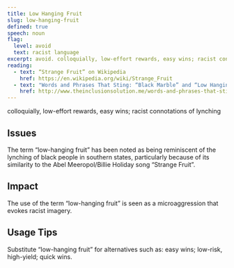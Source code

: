 ```yaml
---
title: Low Hanging Fruit
slug: low-hanging-fruit
defined: true
speech: noun
flag:
  level: avoid
  text: racist language
excerpt: avoid. colloquially, low-effort rewards, easy wins; racist connotations of lynching
reading:
  - text: “Strange Fruit” on Wikipedia
    href: https://en.wikipedia.org/wiki/Strange_Fruit
  - text: "Words and Phrases That Sting: “Black Marble” and “Low Hanging Fruit”"
    href: http://www.theinclusionsolution.me/words-and-phrases-that-sting-black-marble-and-low-hanging-fruit/
---
```


colloquially, low-effort rewards, easy wins; racist connotations of lynching

## Issues

The term “low-hanging fruit” has been noted as being reminiscent of the lynching of black people in southern states, particularly because of its similarity to the Abel Meeropol/Billie Holiday song “Strange Fruit”.

## Impact

The use of the term “low-hanging fruit” is seen as a microaggression that evokes racist imagery.

## Usage Tips

Substitute “low-hanging fruit” for alternatives such as: easy wins; low-risk, high-yield; quick wins.

